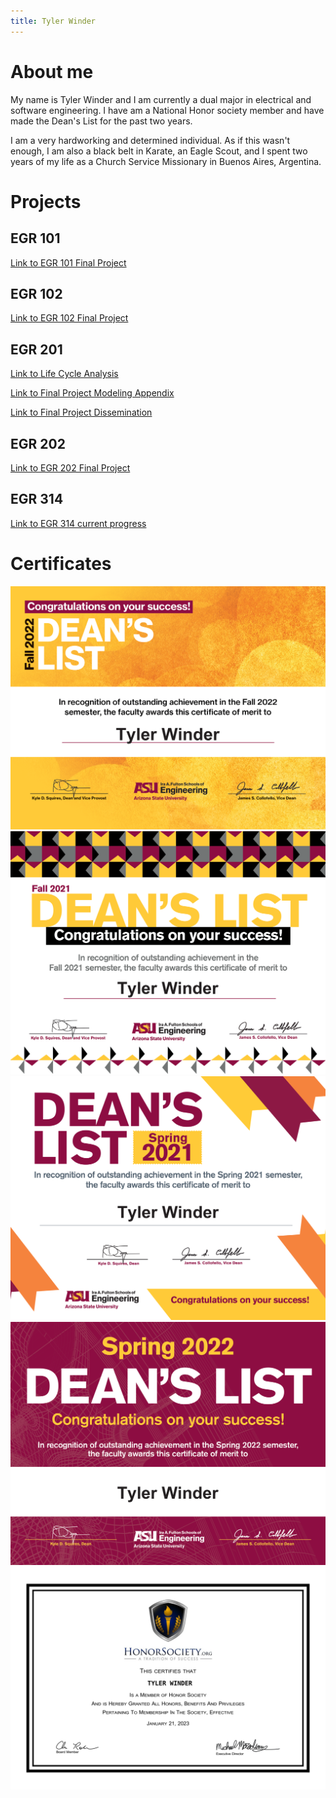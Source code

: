 ```yaml
---
title: Tyler Winder
---
```


# About me

My name is Tyler Winder and I am currently a dual major in electrical and software engineering. I have am a National Honor society member and have made the Dean's List for the past two years.

I am a very hardworking and determined individual. As if this wasn't enough, I am also a black belt in Karate, an Eagle Scout, and I spent two years of my life as a Church Service Missionary in Buenos Aires, Argentina.
# Projects
## EGR 101
[Link to EGR 101 Final Project](EGR101.md)
## EGR 102
[Link to EGR 102 Final Project](EGR102.md)
## EGR 201
[Link to Life Cycle Analysis](Life_Cycle_Analysis.md)

[Link to Final Project Modeling Appendix](Final_Project_Modeling_Appendix.md)

[Link to Final Project Dissemination](final_Project_Dissemination.md)

## EGR 202
[Link to EGR 202 Final Project](EGR202.md)
## EGR 314
[Link to EGR 314 current progress](https://team-302.github.io/)
# Certificates
![](Dean_List_for_Fall(1).png)
![](Dean_List_for_Fall(2).png)
![](Dean_List_for_Spring(1).png)
![](Dean_List_for_Spring.png)
![](HonorSociety.org_Certificate_(1).png)
